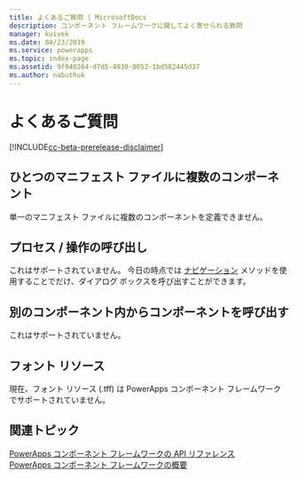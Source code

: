 ```yaml
---
title: よくあるご質問 | MicrosoftDocs
description: コンポーネント フレームワークに関してよく寄せられる質問
manager: kvivek
ms.date: 04/23/2019
ms.service: powerapps
ms.topic: index-page
ms.assetid: 9f940264-d7d5-4930-8052-1bd582445d37
ms.author: nabuthuk
---
```


# <a name="faq"></a>よくあるご質問

[!INCLUDE[cc-beta-prerelease-disclaimer](../../includes/cc-beta-prerelease-disclaimer.md)]

## <a name="multiple-components-in-single-manifest-file"></a>ひとつのマニフェスト ファイルに複数のコンポーネント

単一のマニフェスト ファイルに複数のコンポーネントを定義できません。 

## <a name="calling-processesactions"></a>プロセス / 操作の呼び出し

これはサポートされていません。 今日の時点では [ナビゲーション](reference/navigation.md) メソッドを使用することでだけ、ダイアログ ボックスを呼び出すことができます。

## <a name="calling-components-within-another-component"></a>別のコンポーネント内からコンポーネントを呼び出す

これはサポートされていません。

## <a name="font-resource"></a>フォント リソース

現在、フォント リソース (.tff) は PowerApps コンポーネント フレームワークでサポートされていません。

## <a name="related-topics"></a>関連トピック

[PowerApps コンポーネント フレームワークの API リファレンス](reference/index.md)<br/>
[PowerApps コンポーネント フレームワークの概要](overview.md)
